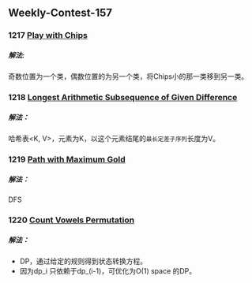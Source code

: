 ## Weekly-Contest-157



### 1217 [Play with Chips](https://leetcode.com/contest/weekly-contest-157/problems/play-with-chips)



##### 解法:

奇数位置为一个类，偶数位置的为另一个类，将Chips小的那一类移到另一类。





### 1218 [Longest Arithmetic Subsequence of Given Difference](https://leetcode.com/contest/weekly-contest-157/problems/longest-arithmetic-subsequence-of-given-difference)



##### 解法：

哈希表<K, V>，元素为K，以这个元素结尾的`最长定差子序列`长度为V。





### 1219 [Path with Maximum Gold](https://leetcode.com/contest/weekly-contest-157/problems/path-with-maximum-gold)



##### 解法：

DFS





### 1220 [Count Vowels Permutation](https://leetcode.com/contest/weekly-contest-157/problems/count-vowels-permutation)



##### 解法：

- DP，通过给定的规则得到状态转换方程。
- 因为dp_i 只依赖于dp_(i-1)，可优化为O(1) space 的DP。





